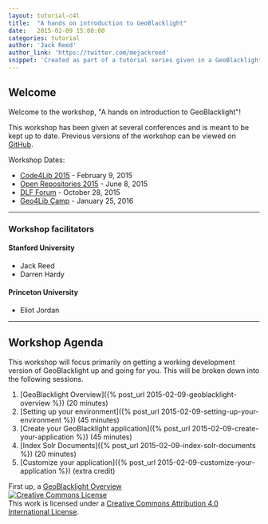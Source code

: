 ```yaml
---
layout: tutorial-c4l
title:  "A hands on introduction to GeoBlacklight"
date:   2015-02-09 15:00:00
categories: tutorial
author: 'Jack Reed'
author_link: 'https://twitter.com/mejackreed'
snippet: 'Created as part of a tutorial series given in a GeoBlacklight Workshop'
---
```

## Welcome
Welcome to the workshop, "A hands on introduction to GeoBlacklight"!

This workshop has been given at several conferences and is meant to be kept up to date. Previous versions of the workshop can be viewed on [GitHub](https://github.com/geoblacklight/geoblacklight.github.io/tree/main/_posts).

Workshop Dates:

 - [Code4Lib 2015](http://wiki.code4lib.org/2015_Preconference_Proposals#A_hands-on_introduction_to_GeoBlacklight)  - February 9, 2015
 - [Open Repositories 2015](https://www.conftool.com/or2015/index.php?page=browseSessions&form_session=20&metadata=show&presentations=show) - June 8, 2015
 - [DLF Forum](https://dlfforum2015.sched.org/event/4ALf/a-hands-on-introduction-to-geoblacklight) - October 28, 2015
 - [Geo4Lib Camp](https://wiki.duraspace.org/display/hydra/Geo4LibCamp+2016) - January 25, 2016



<hr>

### Workshop facilitators

#### Stanford University

 - Jack Reed
 - Darren Hardy

#### Princeton University

 - Eliot Jordan

<hr>

## Workshop Agenda
This workshop will focus primarily on getting a working development version of GeoBlacklight up and going for you. This will be broken down into the following sessions.

  1. [GeoBlacklight Overview]({% post_url 2015-02-09-geoblacklight-overview %}) (20 minutes)
  1. [Setting up your environment]({% post_url 2015-02-09-setting-up-your-environment %}) (45 minutes)
  1. [Create your GeoBlacklight application]({% post_url 2015-02-09-create-your-application %}) (45 minutes)
  1. [Index Solr Documents]({% post_url 2015-02-09-index-solr-documents %}) (20 minutes)
  1. [Customize your application]({% post_url 2015-02-09-customize-your-application %}) (extra credit)

<div class='flash-notice'>
  First up, a <a href="{% post_url 2015-02-09-geoblacklight-overview %}">GeoBlacklight Overview</a>
</div>

<div class='license-block'>
  <div>
    <a rel="license" href="http://creativecommons.org/licenses/by/4.0/"><img alt="Creative Commons License" style="border-width:0" src="https://i.creativecommons.org/l/by/4.0/88x31.png" /></a><br />This work is licensed under a <a rel="license" href="http://creativecommons.org/licenses/by/4.0/">Creative Commons Attribution 4.0 International License</a>.
  </div>
</p>


[geoblacklight]:        http://geoblacklight.org
[geoblacklightproject]: /projects/geoblacklight
[geoblacklightschema]:  https://github.com/geoblacklight/geoblacklight-schema
[installruby]:          https://gorails.com/setup#ruby
[installrails]:         https://gorails.com/setup#rails
[installgit]:           https://gorails.com/setup#git
[rubyonrails]:          http://rubyonrails.org/
[blacklight]:           http://projectblacklight.org/

